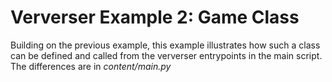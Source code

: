 # Ververser Example 2: Game Class

Building on the previous example, 
this example illustrates how such a class can be defined and called from the ververser entrypoints in the main script. 
The differences are in _content/main.py_
